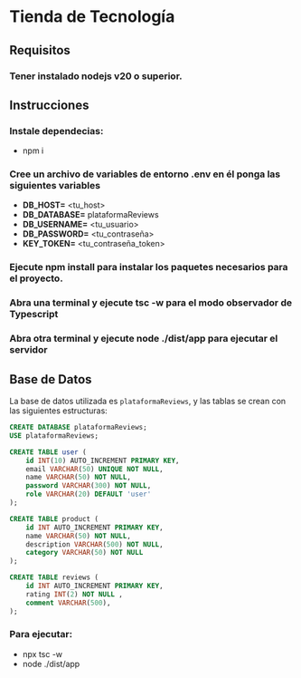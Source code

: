 # Tienda de Tecnología
## Requisitos
### Tener instalado nodejs v20 o superior.
## Instrucciones

### Instale dependecias:
- npm i 

### Cree un archivo de variables de entorno .env en él ponga las siguientes variables
- **DB_HOST=** <tu_host>
- **DB_DATABASE=** plataformaReviews
- **DB_USERNAME=** <tu_usuario>
- **DB_PASSWORD=** <tu_contraseña>
- **KEY_TOKEN=** <tu_contraseña_token>
### Ejecute npm install para instalar los paquetes necesarios para el proyecto.
### Abra una terminal y ejecute tsc -w para el modo observador de Typescript
### Abra otra terminal y ejecute node ./dist/app para ejecutar el servidor

## Base de Datos

La base de datos utilizada es `plataformaReviews`, y las tablas se crean con las siguientes estructuras:

```sql
CREATE DATABASE plataformaReviews;
USE plataformaReviews;

CREATE TABLE user (
    id INT(10) AUTO_INCREMENT PRIMARY KEY,
    email VARCHAR(50) UNIQUE NOT NULL,
    name VARCHAR(50) NOT NULL,
    password VARCHAR(300) NOT NULL,
    role VARCHAR(20) DEFAULT 'user'
);

CREATE TABLE product (
    id INT AUTO_INCREMENT PRIMARY KEY,
    name VARCHAR(50) NOT NULL,
    description VARCHAR(500) NOT NULL,
    category VARCHAR(50) NOT NULL
);

CREATE TABLE reviews (
    id INT AUTO_INCREMENT PRIMARY KEY,
    rating INT(2) NOT NULL ,
    comment VARCHAR(500),
);
```

### Para ejecutar:
- npx tsc -w
- node ./dist/app
